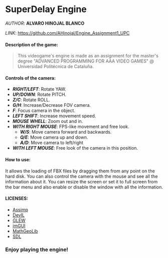 # SuperDelay Engine

*AUTHOR*: **ALVARO HINOJAL BLANCO**

*LINK*: https://github.com/AHinojal/Engine_Assignment1_UPC

#### Description of the game:
> This videogame's engine is made as an assignment for the master's degree "ADVANCED PROGRAMMING FOR AAA VIDEO GAMES" @ Universidad Politécnica de Cataluña.

#### Controls of the camera:
- ***RIGHT/LEFT***: Rotate YAW.
- ***UP/DOWN***: Rotate PITCH.
- ***Z/C***: Rotate ROLL.
- ***G/H***: Increase/Decrease FOV camera.
- ***F***: Focus camera in the object.
- ***LEFT SHIFT***: Increase movement speed.
- ***MOUSE WHELL***: Zoom out and in.
- ***WITH RIGHT MOUSE***: FPS-like movement and free look.
  - ***W/S***: Move camera forward and backwards.
  - ***Q/E***: Move camera up and down.
  - ***A/D***: Move camera to left/right
- ***WITH LEFT MOUSE***: Free look of the camera in this position.

#### How to use:
It allows the loading of FBX files by dragging them from any point on the hard disk.
You can also control the camera with the mouse and see all the information about it.
You can resize the screen or set it to full screen from the bar menu and also enable or disable the window with all the information.

#### LICENSES:
- [Assimp](https://www.assimp.org/) 
- [DevIL](http://openil.sourceforge.net/docs/) 
- [GLEW](http://glew.sourceforge.net/) 
- [imGUI](https://github.com/ocornut/imgui) 
- [MathGeoLib](https://github.com/juj/MathGeoLib) 
- [SDL](https://www.sdl.com/) 

### Enjoy playing the engine!

